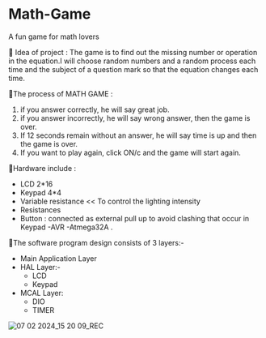 # Math-Game
A fun game for math lovers

🔻 Idea of project :
The game is to find out the missing number or operation in the equation.I will choose random numbers and a random process each time and the subject of a question mark so that the equation changes each time.

🔻The process of MATH GAME :
1) if you answer correctly, he will say great job.
2) if you answer incorrectly, he will say wrong answer, then the game is over.
3) If 12 seconds remain without an answer, he will say time is up and then the game is over.
4) If you want to play again, click ON/c and the game will start again.

🔻Hardware include :

- LCD 2*16 
- Keypad 4*4
- Variable resistance << To control the lighting intensity
- Resistances
- Button : connected as external pull up to avoid clashing that occur in Keypad
-AVR
-Atmega32A .

🔻The software program design consists of 3 layers:-
 - Main Application Layer
 - HAL Layer:-
    - LCD 
    - Keypad
- MCAL Layer:
   - DIO
   - TIMER

![07 02 2024_15 20 09_REC](https://github.com/gehadahmed23/Math-Game/assets/123056355/8fe6779d-7818-4ebe-901d-0936590eae93)
